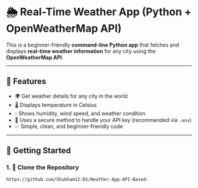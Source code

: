 # 🌦️ Real-Time Weather App (Python + OpenWeatherMap API)

This is a beginner-friendly **command-line Python app** that fetches and displays **real-time weather information** for any city using the **OpenWeatherMap API**.

---

## 📌 Features

- 🌍 Get weather details for any city in the world
- 🌡️ Displays temperature in Celsius
- 💧 Shows humidity, wind speed, and weather condition
- 🔐 Uses a secure method to handle your API key (recommended via `.env`)
- ✅ Simple, clean, and beginner-friendly code

---

## 🚀 Getting Started

### 1. 📁 Clone the Repository

```bash
https://github.com/Shubham12-DS/Weather-App-API-Based-
